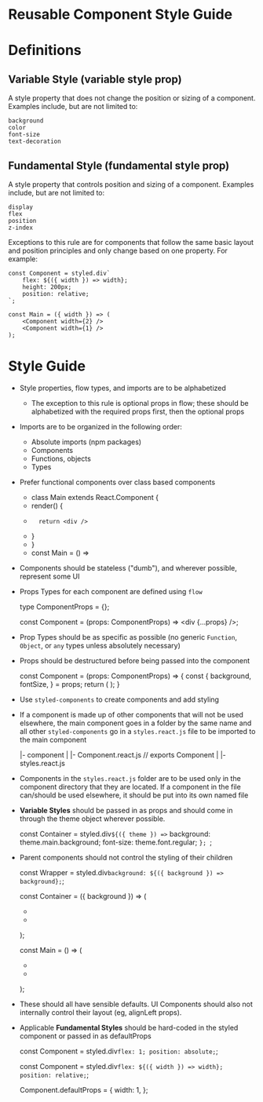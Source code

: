 # Reusable Component Style Guide

# Definitions

## Variable Style (variable style prop)

A style property that does not change the position or sizing of a component. Examples include, but are not limited to:

    background
    color
    font-size
    text-decoration

## Fundamental Style (fundamental style prop)

A style property that controls position and sizing of a component. Examples include, but are not limited to:

    display
    flex
    position
    z-index

Exceptions to this rule are for components that follow the same basic layout and position principles and only change based on one property. For example:

    const Component = styled.div`
        flex: ${({ width }) => width};
        height: 200px;
        position: relative;
    `;

    const Main = ({ width }) => (
        <Component width={2} />
        <Component width={1} />
    );

# Style Guide

- Style properties, flow types, and imports are to be alphabetized
    - The exception to this rule is optional props in flow; these should be alphabetized with the required props first, then the optional props
- Imports are to be organized in the following order:
    - Absolute imports (npm packages)
    - Components
    - Functions, objects
    - Types
- Prefer functional components over class based components

    - class Main extends React.Component {
    -   render() {
    -       return <div />
    -   }
    - }
    + const Main = () => <div />

- Components should be stateless ("dumb"), and wherever possible, represent some UI
- Props Types for each component are defined using `flow`

    type ComponentProps = {};

    const Component = (props: ComponentProps) => <div {...props} />;

- Prop Types should be as specific as possible (no generic `Function`, `Object`, or `any` types unless absolutely necessary)
- Props should be destructured before being passed into the component

    const Component = (props: ComponentProps) => {
        const {
            background,
            fontSize,
        } = props;
        return (
            <Container
                background="red"
                fontSize={16}
            />
        );
    }

- Use `styled-components` to create components and add styling
- If a component is made up of other components that will not be used elsewhere, the main component goes in a folder by the same name and all other `styled-components` go in a `styles.react.js` file to be imported to the main component

    |- component
    |  |- Component.react.js // exports Component
    |  |- styles.react.js

- Components in the `styles.react.js` folder are to be used only in the component directory that they are located. If a component in the file can/should be used elsewhere, it should be put into its own named file
- **Variable Styles** should be passed in as props and should come in through the theme object wherever possible.

    const Container = styled.div`
        ${({ theme }) => `
            background: theme.main.background;
            font-size: theme.font.regular;
        `};
    `;

- Parent components should not control the styling of their children

    const Wrapper = styled.div`
        background: ${({ background }) => background};
    `;

    const Container = ({ background }) => (
    -   <Wrapper background={background} />
    +   <Wrapper background="red" />
    );

    const Main = () => (
    -   <Container background="red" />
    +   <Container />
    );

- These should all have sensible defaults. UI Components should also not internally control their layout (eg, alignLeft props).
- Applicable **Fundamental Styles** should be hard-coded in the styled component or passed in as defaultProps

    const Component = styled.div`
        flex: 1;
        position: absolute;
    `;

    const Component = styled.div`
        flex: ${({ width }) => width};
        position: relative;
    `;

    Component.defaultProps = {
        width: 1,
    };